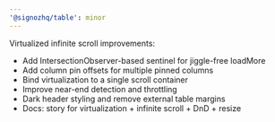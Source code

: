 ```yaml
---
'@signozhq/table': minor
---
```


Virtualized infinite scroll improvements:

- Add IntersectionObserver-based sentinel for jiggle-free loadMore
- Add column pin offsets for multiple pinned columns
- Bind virtualization to a single scroll container
- Improve near-end detection and throttling
- Dark header styling and remove external table margins
- Docs: story for virtualization + infinite scroll + DnD + resize
